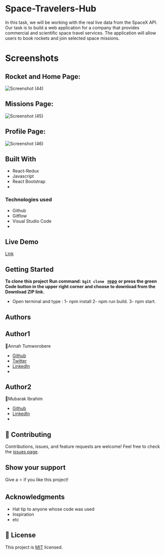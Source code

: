 # Space-Travelers-Hub
In this task, we will be working with the real live data from the SpaceX API. Our task is to build a web application for a company that provides commercial and scientific space travel services. The application will allow users to book rockets and join selected space missions.

# Screenshots

## Rocket and Home Page:
![Screenshot (44)](https://user-images.githubusercontent.com/71400898/151654290-050ff747-f8d7-4594-a30b-df1887f84b19.png)

## Missions Page:
![Screenshot (45)](https://user-images.githubusercontent.com/71400898/151654297-7cc942dc-34a2-491b-8fb2-3472c56ce480.png)

## Profile Page:
![Screenshot (46)](https://user-images.githubusercontent.com/71400898/151654304-f9c2dc0b-92f4-4da2-acb3-ab1686d69b3e.png)


## Built With
- React-Redux
- Javascript
- React Bootstrap
- 
### Technologies used
- Github
- Gitflow
- Visual Studio Code
- 
## Live Demo
[Link](https://space-travelers-hub2.herokuapp.com/)

## Getting Started
**To clone this project**
**Run command: ```$git clone ``` [repo](https://github.com/imubarak234/space-travelers-hub2.0)**
**or press the green Code button in the upper right corner and choose to download from the Download ZIP link.**
* Open terminal and type : 1-  npm install
                           2-  npm run build.
                           3-  npm start.
## Authors

## Author1
:woman:Annah Tumworobere
- [Github](https://github.com/Tumworobere)
- [Twitter](https://twitter.com/Tannah2090)
- [LinkedIn](www.linkedin.com/in/annah-tumworobere-6258b443)
- 
## Author2
:man:Mubarak Ibrahim
- [Github](https://github.com/imubarak234)
- [LinkedIn](www.linkedin.com/in/mubarak-ibrahim-mb)
- 
## :handshake: Contributing
Contributions, issues, and feature requests are welcome!
Feel free to check the [issues page](../../issues/).
## Show your support

Give a :star:️ if you like this project!
## Acknowledgments

- Hat tip to anyone whose code was used
- Inspiration
- etc
## :memo: License
This project is [MIT]([./MIT.md](https://github.com/microverseinc/readme-template/blob/master/MIT.md)) licensed.
